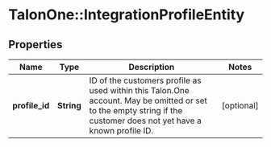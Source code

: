 # TalonOne::IntegrationProfileEntity

## Properties
Name | Type | Description | Notes
------------ | ------------- | ------------- | -------------
**profile_id** | **String** | ID of the customers profile as used within this Talon.One account. May be omitted or set to the empty string if the customer does not yet have a known profile ID. | [optional] 


